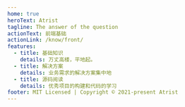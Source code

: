 ```yaml
---
home: true
heroText: Atrist
tagline: The answer of the question
actionText: 前端基础
actionLink: /know/front/
features:
  - title: 基础知识
    details: 万丈高楼，平地起。
  - title: 解决方案
    details: 业务需求的解决方案集中地
  - title: 源码阅读
    details: 优秀项目的构建和代码的学习
footer: MIT Licensed | Copyright © 2021-present Atrist
---
```


